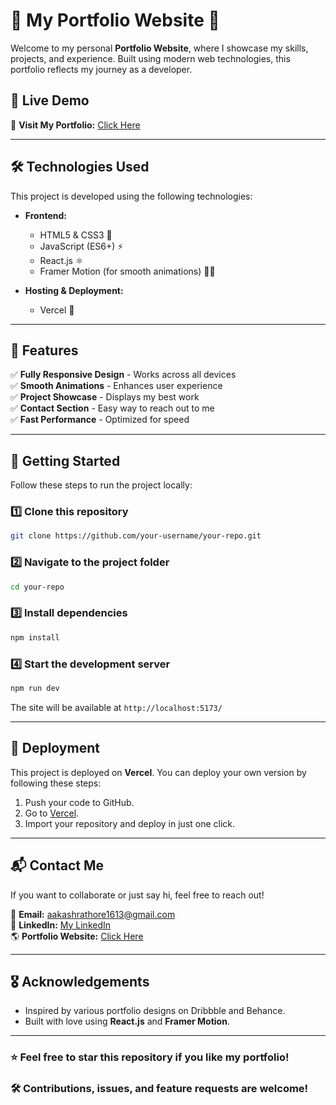# 🌟 My Portfolio Website 🌟

Welcome to my personal **Portfolio Website**, where I showcase my skills, projects, and experience. Built using modern web technologies, this portfolio reflects my journey as a developer.

## 🚀 Live Demo
🔗 **Visit My Portfolio:** [Click Here](https://portfolio-website-khaki-phi-84.vercel.app/)

---

## 🛠️ Technologies Used
This project is developed using the following technologies:

- **Frontend:**
  - HTML5 & CSS3 🎨
  - JavaScript (ES6+) ⚡
  - React.js ⚛️
  - Framer Motion (for smooth animations) 🏃‍♂️
  
- **Hosting & Deployment:**
  - Vercel 🚀

---

## 📂 Features
✅ **Fully Responsive Design** - Works across all devices  
✅ **Smooth Animations** - Enhances user experience  
✅ **Project Showcase** - Displays my best work  
✅ **Contact Section** - Easy way to reach out to me  
✅ **Fast Performance** - Optimized for speed  

---

## 🔧 Getting Started

Follow these steps to run the project locally:

### 1️⃣ Clone this repository
```sh
git clone https://github.com/your-username/your-repo.git
```

### 2️⃣ Navigate to the project folder
```sh
cd your-repo
```

### 3️⃣ Install dependencies
```sh
npm install
```

### 4️⃣ Start the development server
```sh
npm run dev
```

The site will be available at `http://localhost:5173/`

---

## 🚀 Deployment
This project is deployed on **Vercel**. You can deploy your own version by following these steps:

1. Push your code to GitHub.
2. Go to [Vercel](https://vercel.com/).
3. Import your repository and deploy in just one click.

---

## 📬 Contact Me
If you want to collaborate or just say hi, feel free to reach out!  

📧 **Email:** aakashrathore1613@gmail.com  
🔗 **LinkedIn:** [My LinkedIn](https://www.linkedin.com/in/aakash-rathore-011695210/)  
🌎 **Portfolio Website:** [Click Here](https://portfolio-website-khaki-phi-84.vercel.app/)

---

## 🎖️ Acknowledgements
- Inspired by various portfolio designs on Dribbble and Behance.
- Built with love using **React.js** and **Framer Motion**.

---

### ⭐ Feel free to **star** this repository if you like my portfolio!  
### 🛠️ Contributions, issues, and feature requests are welcome!

